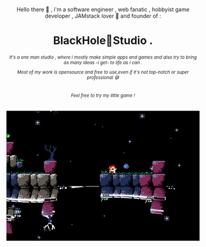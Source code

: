 <div align="center"><p>Hello there 👋 , i'm a software engineer , web fanatic , hobbyist game developer , JAMstack lover 🖤 and founder of :</p>
<h1> BlackHole🌌Studio .</h1>
  <h6>
    <small><p>It's a one man studio , where i mostly make simple apps and games and also try to bring as many ideas -i get- to life as i can . </p>
    <p>Most of my work is opensource and free to use,even if it's not top-notch or super professional 😅</p></small>
  </h6>
  
  <h6>
    <small><p>Feel free to try my little game !</p>
    <a href='https://marceline-game.web.app/' target='blank'> </a>
    </small>
  </h6>
<img width="550" alt="Castelia's might" src="https://github.com/ZTF666/ZTF666/raw/master/src/eastereggs.gif?raw=true">
  
</div>
